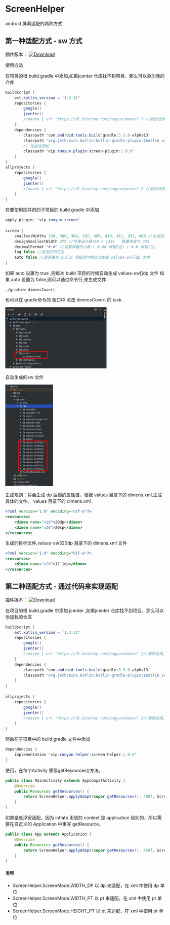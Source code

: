 # ScreenHelper

android 屏幕适配的两种方式


## 第一种适配方式 - sw 方式
插件版本：
[ ![Download](https://api.bintray.com/packages/bugyun/maven/screen-plugin/images/download.svg?version=1.0.0) ](https://bintray.com/bugyun/maven/screen-plugin/1.0.0/link)

使用方法

在项目的根 build.gradle 中添加,如果jcenter 仓库找不到项目，那么可以添加我的仓库

```java
buildscript {
    ext.kotlin_version = '1.3.31'
    repositories {
        google()
        jcenter()
        //maven { url "https://dl.bintray.com/bugyun/maven" } //我的仓库,如果 jcenter 能找到，就不要添加
    }
    dependencies {
        classpath 'com.android.tools.build:gradle:3.5.0-alpha13'
        classpath "org.jetbrains.kotlin:kotlin-gradle-plugin:$kotlin_version"
        // 在此处添加
        classpath 'vip.ruoyun.plugin:screen-plugin:1.0.0'
    }
}
allprojects {
    repositories {
        google()
        jcenter()
        //maven { url "https://dl.bintray.com/bugyun/maven" } //我的仓库,如果 jcenter 能找到，就不要添加
    }
}
```

在要使用插件的的子项目的 build.gradle 中添加

```java
apply plugin: 'vip.ruoyun.screen'

screen {
    smallestWidths 320, 360, 384, 392, 400, 410, 411, 432, 480 //生成的目标屏幕宽度的适配文件
    designSmallestWidth 375 //苹果设计稿750 × 1334   屏幕宽度为 375
    decimalFormat "#.#" //设置保留的小数 ( #.## 保留2位) ( #.# 保留1位)
    log false //是否打印日志
    auto false //是否每次 build 项目的时候自动生成 values-sw[]dp 文件
}
```

如果 auto 设置为 true ,则每次 build 项目的时候自动生成 values-sw[]dp 文件
如果 auto 设置为 false,则可以通过命令行,来生成文件.
```
./gradlew dimensCovert
```
也可以在 gradle命令的 窗口中 点击 dimensCovert 的 task.

![](https://github.com/bugyun/ScreenHelper/blob/master/art/15572467899577.jpg?raw=true)

自动生成的sw 文件

![](https://github.com/bugyun/ScreenHelper/blob/master/art/15572468488661.jpg?raw=true)

生成规则：只会生成 dp 后缀的属性值，根据 values 目录下的 dimens.xml,生成具体的文件。
values 目录下的 dimens.xml
```xml
<?xml version="1.0" encoding="utf-8"?>
<resources>
    <dimen name="x20">20dp</dimen>
    <dimen name="x30">20sp</dimen>
</resources>
```
生成的目标文件,values-sw320dp 目录下的 dimens.xml 文件
```xml
<?xml version="1.0" encoding="UTF-8"?>
<resources>
    <dimen name="x20">17.1dp</dimen>
</resources>
```

## 第二种适配方式 - 通过代码来实现适配
插件版本：
[ ![Download](https://api.bintray.com/packages/bugyun/maven/screen-helper/images/download.svg?version=1.0.0) ](https://bintray.com/bugyun/maven/screen-helper/1.0.0/link)

在项目的根 build.gradle 中添加 jcenter ,如果jcenter 仓库找不到项目，那么可以添加我的仓库
```java
buildscript {
    ext.kotlin_version = '1.3.31'
    repositories {
        google()
        jcenter()
        //maven { url "https://dl.bintray.com/bugyun/maven" }//我的仓库,如果 jcenter 能找到，就不要添加
    }
    dependencies {
        classpath 'com.android.tools.build:gradle:3.5.0-alpha13'
        classpath "org.jetbrains.kotlin:kotlin-gradle-plugin:$kotlin_version"
    }
}

allprojects {
    repositories {
        google()
        jcenter()
        //maven { url "https://dl.bintray.com/bugyun/maven" }//我的仓库,如果 jcenter 能找到，就不要添加
    }
}
```
然后在子项目中的 build.gradle 文件中添加
```java
dependencies {
    implementation 'vip.ruoyun.helper:screen-helper:1.0.0'
}
```

使用，在每个Activity 重写getResources()方法。
```java
public class MainActivity extends AppCompatActivity {
    @Override
    public Resources getResources() {
        return ScreenHelper.applyAdapt(super.getResources(), 450f, ScreenHelper.ScreenMode.WIDTH_DP);
    }
}
```

如果是悬浮窗适配，因为 inflate 用到的 context 是 application 级别的，所以需要在自定义的 Application 中重写 getResource。

```java
public class App extends Application {
    @Override
    public Resources getResources() {
        return ScreenHelper.applyAdapt(super.getResources(), 450f, ScreenHelper.ScreenMode.WIDTH_DP);
    }
}
```

#### 类型
- ScreenHelper.ScreenMode.WIDTH_DP 以 dp 来适配，在 xml 中使用 dp 单位
- ScreenHelper.ScreenMode.WIDTH_PT 以 pt 来适配，在 xml 中使用 pt 单位
- ScreenHelper.ScreenMode.HEIGHT_PT 以 pt 来适配，在 xml 中使用 pt 单位



